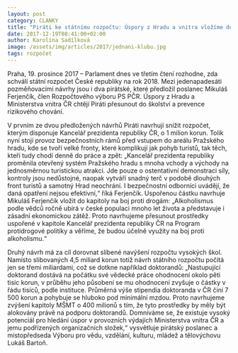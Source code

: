 ```yaml
---
layout: post
category: CLANKY
title: "Piráti ke státnímu rozpočtu: Úspory z Hradu a vnitra vložíme do školství a prevence"
date: 2017-12-19T08:41:00+02:00
author: Karolína Sadílková
image: /assets/img/articles/2017/jednani-klubu.jpg
tags: rozpočet
---
```


Praha, 19. prosince 2017 – Parlament dnes ve třetím čtení rozhodne, zda schválí státní rozpočet České republiky na rok 2018. Mezi jedenapadesáti pozměňovacími návrhy jsou i dva pirátské, které předložil poslanec Mikuláš Ferjenčík, člen Rozpočtového výboru PS PČR. Úspory z Hradu a Ministerstva vnitra ČR chtějí Piráti přesunout do školství a prevence rizikového chování.

V prvním ze dvou předložených návrhů Piráti navrhují snížit rozpočet, kterým disponuje Kancelář prezidenta republiky ČR, o 1 milion korun. Tolik nyní stojí provoz bezpečnostních rámů před vstupem do areálu Pražského hradu, kde se tvoří velké fronty, které komplikují jak pohyb turistů, tak těch, kteří tudy chodí denně do práce a zpět: „Kancelář prezidenta republiky proměnila otevřený systém Pražského hradu s mnoha vchody a východy na jednosměrnou turistickou atrakci. Jde pouze o ostentativní demonstraci síly, kontroly jsou nedůstojné, naopak vytváří snadný terč v podobě dlouhých front turistů a samotný Hrad neochrání. I bezpečnostní odborníci uvádějí, že daná opatření nejsou efektivní,“ říká Ferjenčík. Uspořenou částku navrhuje Mikuláš Ferjenčík vložit do kapitoly na boj proti drogám: „Alkoholismus podle vědců ročně ubírá v české populaci mnoho let života a představuje i zásadní ekonomickou zátěž. Proto navrhujeme přesunout prostředky uspořené v kapitole Kancelář prezidenta republiky ČR na Program protidrogové politiky a věříme, že budou účelně využity na boj proti alkoholismu.“

Druhý návrh má za cíl dorovnat slíbené navýšení rozpočtu vysokých škol. Namísto slibovaných 4,5 miliard korun totiž návrh státního rozpočtu počítá jen se třemi miliardami, což se dotkne například doktorandů: „Nastupující doktorand dostává na počátku své vědecké práce ohodnocení okolo pěti tisíc korun, v průběhu jeho působení se mu ohodnocení zvyšuje o částky v řádu tisíců, podle instituce. Průměrná výše stipendia doktoranda v ČR činí 7 500 korun a pohybuje se hluboko pod minimální mzdou. Proto navrhujeme zvýšení kapitoly MŠMT o 400 milionů s tím, že tyto prostředky by měly být alokovány právě na podporu doktorandů. Domníváme se, že existuje vysoký potenciál pro hledání úspor v provozních výdajích Ministerstva vnitra ČR a jemu podřízených organizačních složek,“ vysvětluje pirátský poslanec a místopředseda Výboru pro vědu, vzdělání, kulturu, mládež a tělovýchovu Lukáš Bartoň.  
